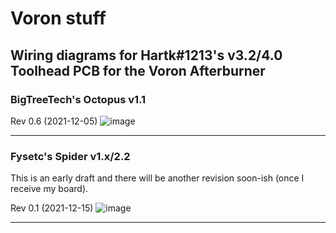 # Voron stuff

## Wiring diagrams for Hartk#1213's v3.2/4.0 Toolhead PCB for the Voron Afterburner


### BigTreeTech's Octopus v1.1
Rev 0.6 (2021-12-05)
![image](https://user-images.githubusercontent.com/917776/147685122-e8ca816f-77f5-4235-9ac9-7c02e546898e.png)
****

### Fysetc's Spider v1.x/2.2
This is an early draft and there will be another revision soon-ish (once I receive my board).

Rev 0.1 (2021-12-15)
![image](https://user-images.githubusercontent.com/917776/147685277-69ea911e-a4c3-4d5c-9462-db4b33d76781.png)
****
